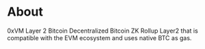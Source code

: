 # About
0xVM Layer 2 Bitcoin  Decentralized Bitcoin ZK Rollup Layer2 that is compatible with the EVM ecosystem and uses native BTC as gas.
